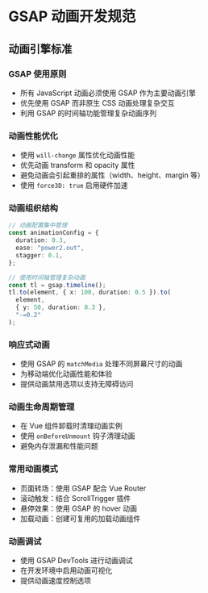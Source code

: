# GSAP 动画开发规范

## 动画引擎标准

### GSAP 使用原则

- 所有 JavaScript 动画必须使用 GSAP 作为主要动画引擎
- 优先使用 GSAP 而非原生 CSS 动画处理复杂交互
- 利用 GSAP 的时间轴功能管理复杂动画序列

### 动画性能优化

- 使用 `will-change` 属性优化动画性能
- 优先动画 transform 和 opacity 属性
- 避免动画会引起重排的属性（width、height、margin 等）
- 使用 `force3D: true` 启用硬件加速

### 动画组织结构

```typescript
// 动画配置集中管理
const animationConfig = {
  duration: 0.3,
  ease: "power2.out",
  stagger: 0.1,
};

// 使用时间轴管理复杂动画
const tl = gsap.timeline();
tl.to(element, { x: 100, duration: 0.5 }).to(
  element,
  { y: 50, duration: 0.3 },
  "-=0.2"
);
```

### 响应式动画

- 使用 GSAP 的 `matchMedia` 处理不同屏幕尺寸的动画
- 为移动端优化动画性能和体验
- 提供动画禁用选项以支持无障碍访问

### 动画生命周期管理

- 在 Vue 组件卸载时清理动画实例
- 使用 `onBeforeUnmount` 钩子清理动画
- 避免内存泄漏和性能问题

### 常用动画模式

- 页面转场：使用 GSAP 配合 Vue Router
- 滚动触发：结合 ScrollTrigger 插件
- 悬停效果：使用 GSAP 的 hover 动画
- 加载动画：创建可复用的加载动画组件

### 动画调试

- 使用 GSAP DevTools 进行动画调试
- 在开发环境中启用动画可视化
- 提供动画速度控制选项
